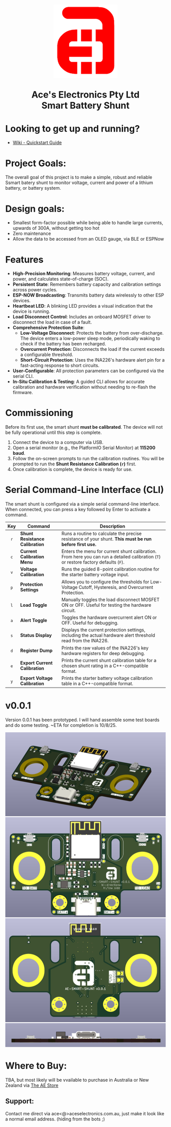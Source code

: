 

<h1 align="center">
  <a href="http://aceselectronics.com.au"><img src=".repo_files/ae_red_320_nobg.png" alt="Ace's Electronics" width="200"></a>  

  Ace's Electronics Pty Ltd  
  Smart Battery Shunt
</h1>

# Looking to get up and running?
- [Wiki - Quickstart Guide](../../wiki/Quickstart-Guide)

# Project Goals:
The overall goal of this project is to make a simple, robust and reliable Ssmart batery shunt to monitor voltage, current and power of a lithium battery, or battery system.

# Design goals:  
- Smallest form-factor possible while being able to handle large currents, upwards of 300A, without getting too hot
- Zero maintenance
- Allow the data to be accessed from an OLED gauge, via BLE or ESPNow

# Features
- **High-Precision Monitoring**: Measures battery voltage, current, and power, and calculates state-of-charge (SOC).
- **Persistent State**: Remembers battery capacity and calibration settings across power cycles.
- **ESP-NOW Broadcasting**: Transmits battery data wirelessly to other ESP devices.
- **Heartbeat LED**: A blinking LED provides a visual indication that the device is running.
- **Load Disconnect Control**: Includes an onboard MOSFET driver to disconnect the load in case of a fault.
- **Comprehensive Protection Suite**:
    - **Low-Voltage Disconnect**: Protects the battery from over-discharge. The device enters a low-power sleep mode, periodically waking to check if the battery has been recharged.
    - **Overcurrent Protection**: Disconnects the load if the current exceeds a configurable threshold.
    - **Short-Circuit Protection**: Uses the INA226's hardware alert pin for a fast-acting response to short circuits.
- **User-Configurable**: All protection parameters can be configured via the serial CLI.
- **In-Situ Calibration & Testing**: A guided CLI allows for accurate calibration and hardware verification without needing to re-flash the firmware.

# Commissioning
Before its first use, the smart shunt **must be calibrated**. The device will not be fully operational until this step is complete.
1.  Connect the device to a computer via USB.
2.  Open a serial monitor (e.g., the PlatformIO Serial Monitor) at **115200 baud**.
3.  Follow the on-screen prompts to run the calibration routines. You will be prompted to run the **Shunt Resistance Calibration (`r`)** first.
4.  Once calibration is complete, the device is ready for use.

# Serial Command-Line Interface (CLI)
The smart shunt is configured via a simple serial command-line interface. When connected, you can press a key followed by Enter to activate a command.

| Key | Command | Description |
|:---:|---|---|
| `r` | **Shunt Resistance Calibration** | Runs a routine to calculate the precise resistance of your shunt. **This must be run before first use.** |
| `c` | **Current Calibration Menu** | Enters the menu for current shunt calibration. From here you can run a detailed calibration (`T`) or restore factory defaults (`F`). |
| `v` | **Voltage Calibration** | Runs the guided 8-point calibration routine for the starter battery voltage input. |
| `p` | **Protection Settings** | Allows you to configure the thresholds for Low-Voltage Cutoff, Hysteresis, and Overcurrent Protection. |
| `l` | **Load Toggle** | Manually toggles the load disconnect MOSFET ON or OFF. Useful for testing the hardware circuit. |
| `a` | **Alert Toggle** | Toggles the hardware overcurrent alert ON or OFF. Useful for debugging. |
| `s` | **Status Display** | Displays the current protection settings, including the actual hardware alert threshold read from the INA226. |
| `d` | **Register Dump** | Prints the raw values of the INA226's key hardware registers for deep debugging. |
| `e` | **Export Current Calibration** | Prints the current shunt calibration table for a chosen shunt rating in a C++-compatible format. |
| `y` | **Export Voltage Calibration** | Prints the starter battery voltage calibration table in a C++-compatible format. |

# v0.0.1
Version 0.0.1 has been prototyped. I will hand assemble some test boards and do some testing. ~ETA for completion is 10/8/25.

![v0.0.1 PCB iso render](.repo_files/product_images/v0_0_1/v0_0_1_iso.png)
![v0.0.1 PCB top render](.repo_files/product_images/v0_0_1/v0_0_1_top.png)
![v0.0.1 PCB rear render](.repo_files/product_images/v0_0_1/v0_0_1_rear.png)
![v0.0.1 PCB front render](.repo_files/product_images/v0_0_1/v0_0_1_front.png)

# Where to Buy:
TBA, but most likely will be vvailable to purchase in Australia or New Zealand via <a href="https://d1b959-f7.myshopify.com/">The AE Store</a>

## Support:
Contact me direct via ace<@>aceselectronics.com.au, just make it look like a normal email address. (hiding from the bots ;)
